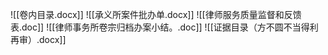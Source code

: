 ![[卷内目录.docx]]
![[承义所案件批办单.docx]]
![[律师服务质量监督和反馈表.doc]]
![[律师事务所卷宗归档办案小结。.doc]]
![[证据目录（方不圆不当得利再审）.docx]]